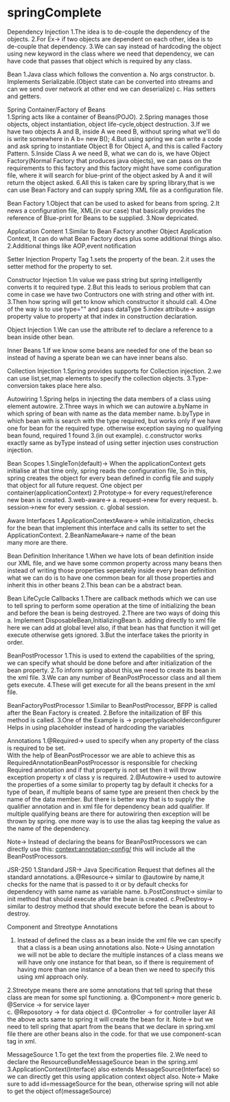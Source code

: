 # springComplete

Dependency Injection
1.The idea is to de-couple the dependency of the objects.
2.For Ex-> if two objects are dependent on each other, idea is to de-couple that dependency.
3.We can say instead of hardcoding the object using new keyword in the class where we need that dependency, we can have 
code that passes that object which is required by any class.

Bean
1.Java class which follows the convention
    a. No args constructor.
    b. Implements Serializable.(Object state can be converted into streams and can we send over network at other end we can deserialize)
    c. Has setters and getters.

Spring Container/Factory of Beans     
1.Spring acts like a container of Beans(POJO).
2.Spring manages those objects, object instantiation, object life-cycle,object destruction.
3.If we have two objects A and B, inside A we need B, without spring what we'll do is write somewhere in A b= new B();
4.But using spring we can write a code and ask spring to instantiate Object B for Object A, and this is called Factory Pattern.
5.Inside Class A we need B, what we can do is, we have Object Factory(Normal Factory that produces java objects), we can pass on the 
requirements to this factory and this factory might have some configuration file, where it will search for blue-print of 
the object asked by A and it will return the object asked.
6.All this is taken care by spring library,that is we can use Bean Factory and can supply spring XML file as a configuration file.

Bean Factory
1.Object that can be used to asked for beans from spring. 
2.It news a configuration file, XML(in our case) that basically provides the reference of Blue-print for Beans to be supplied.
3.Now depricated.

Application Content
1.Similar to Bean Factory another Object Application Context, It can do what Bean Factory does plus some additional things also.
2.Additional things like AOP,event notification


Setter Injection
Property Tag<property name="" value="">
1.sets the property of the bean.
2.it uses the setter method for the property to set.

Constructor Injection
<Constructor-arg value="">
1.In value we pass string but spring intelligently converts it to required type.
2.But this leads to serious problem that can come in case we have two Contructors one with string and other with int.
3.Then how spring will get to know which constructor it should call.
4.One of the way is to use type="" and pass dataType
5.index attribute-> assign property value to property at that index in construction declaration.

Object Injection
1.We can use the attribute ref to declare a reference to a bean inside other bean.

Inner Beans
1.If we know some beans are needed for one of the bean so instead of having a sperate bean we can have inner beans also.

Collection Injection
1.Spring provides supports for Collection injection.
2.we can use list,set,map elements to specify the collection objects.
3.Type-conversion takes place here also.

Autowiring
1.Spring helps in injecting the data members of a class using element autowire.
2.Three ways in which we can autowire
    a.byName in which spring of bean with name as the data member name.
    b.byType in which bean with is search with the type required, but works only if we have one for bean for the required type.
        otherwise exception saying no qualifying bean found, required 1 found 3.(in out example).
    c.constructor works exactly same as byType instead of using setter injection uses construction injection. 
    
Bean Scopes
1.SingleTon(default)-> When the applicationContext gets initialise at that time only, spring reads the configuration file,
So in this, spring creates the object for every bean defined in config file and supply that object for all future request.
    One object per container(applicationContext)
2.Prototype-> for every request/reference new bean is created.
3.web-aware->
    a. request->new for every request.
    b. session->new for every session.
    c. global session.     

Aware Interfaces
1.ApplicationContextAware-> while initialization, checks for the bean that implement this interface and calls its setter to 
set the ApplicationContext.
2.BeanNameAware-> name of the bean       
many more are there.

Bean Definition Inheritance
1.When we have lots of bean definition inside our XML file, and we have some common property across many beans
then instead of writing those properties seperately inside every bean definition what we can do is to have one common
bean for all those properties and inherit this in other beans
2.This bean can be a abstract bean.

Bean LifeCycle Callbacks
1.There are callback methods which we can use to tell spring to perform some operation at the time of initializing the 
bean and before the bean is being destroyed.
2.There are two ways of doing this
    a. Implement DisposableBean,InitializingBean
    b. adding directly to xml file
        here we can add at global level also, if that bean has that function it will get execute otherwise gets ignored.
3.But the interface takes the priority in order.

BeanPostProcessor
1.This is used to extend the capabilities of the spring, we can specify what should be done before and after initialization
of the bean property.
2.To inform spring about this,we need to create its bean in the xml file.
3.We can any number of BeanPostProcessor class and all them gets execute.
4.These will get execute for all the beans present in the xml file.

BeanFactoryPostProcessor
1.Similar to BeanPostProcessor, BFPP is called after the Bean Factory is created.
2.Before the initailization of BF this method is called.
3.One of the Example is -> propertyplaceholderconfigurer
    Helps in using placeholder instead of hardcoding the variables

Annotations
1.@Required-> used to specify when any property of the class is required to be set.    
    With the help of BeanPostProcessor we are able to achieve this as RequiredAnnotationBeanPostProcessor
    is responsible for checking Required annotation and if that property is not set then it will throw exception
    property x of class y is required.
2.@Autowire-> used to autowire the properties of a some similar to property tag
    by default it checks for a type of bean, if multiple beans of same type are present then check by the name of the
    data member.
    But there is better way that is to supply the qualifier annotation and in xml file for dependency bean add qualifier.
    If multiple qualifying beans are there for autowiring then exception will be thrown  by spring.
    one more way is to use the alias tag keeping the value as the name of the dependency.

Note-> Instead of declaring the beans for BeanPostProcessors we can directly use this:
        <context:annotation-config/> 
        this will include all the BeanPostProcessors.    

JSR-250
1.Standard JSR-> Java Specification Request that defines all the standard annotations.
    a.@Resource-> similar to @autowire by name,it checks for the name that is passed to it or by default checks for 
     dependency with same name as variable name.
    b.PostConstruct-> similar to init method that should execute after the bean is created.
    c.PreDestroy-> similar to destroy method that should execute before the bean is about to destroy.
    
Component and Streotype Annotations
1. Instead of defined the class as a bean inside the xml file we can specify that a class is a bean using annotations also.
Note-> Using annotation we will not be able to declare the multiple instances of a class means we will have only one 
instance for that bean, so if there is requirement of having more than one instance of a bean then we need to specify
this using xml approach only.

2.Streotype means there are some annotations that tell spring that these class are mean for some spl functioning.
    a. @Component->   more generic
    b. @Service ->    for service layer   
    c. @Reposotory -> for data object 
    d. @Controller -> for controller layer
    All the above acts same to spring it will create the bean for it.
 Note-> but we need to tell spring that apart from the beans that we declare in spring.xml file there are other beans 
 also in the code.
 for that we use component-scan tag in xml.      
     
MessageSource
1.To get the text from the properties file.
2.We need to declare the ResourceBundleMessageSource bean in the spring.xml
3.ApplicationContext(Interface) also extends MessageSource(Interface) so we can directly get this using application context
object also.
Note-> Make sure to add id=messageSource for the bean, otherwise spring will not able to get the object of(messageSource)           
